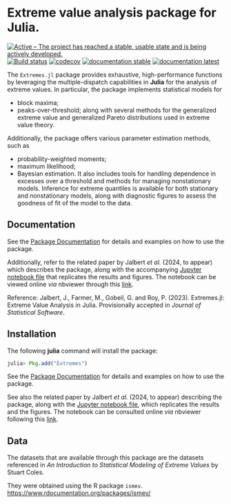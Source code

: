 # Extreme value analysis package for Julia.


[![Active – The project has reached a stable, usable state and is being actively developed.](https://www.repostatus.org/badges/latest/active.svg)](https://www.repostatus.org/#active)
[![Build status](https://github.com/jojal5/Extremes.jl/workflows/CI/badge.svg)](https://github.com/jojal5/Extremes.jl/actions)
[![codecov](https://codecov.io/gh/jojal5/Extremes.jl/branch/master/graph/badge.svg?token=7UGVMF0ENE)](https://codecov.io/gh/jojal5/Extremes.jl)
[![documentation stable](https://img.shields.io/badge/docs-stable-blue.svg)](https://jojal5.github.io/Extremes.jl/stable/)
[![documentation latest](https://img.shields.io/badge/docs-latest-blue.svg)](https://jojal5.github.io/Extremes.jl/dev/)


The `Extremes.jl` package provides exhaustive, high-performance functions by leveraging the multiple-dispatch capabilities in **Julia** for the analysis of extreme values. In particular, the package implements statistical models for
- block maxima;
- peaks-over-threshold;
along with several methods for the generalized extreme value and generalized Pareto distributions used in extreme value theory. 

Additionally, the package offers various parameter estimation methods, such as 
- probability-weighted moments;
- maximum likelihood;
- Bayesian estimation. 
It also includes tools for handling dependence in excesses over a threshold and methods for managing nonstationary models. Inference for extreme quantiles is available for both stationary and nonstationary models, along with diagnostic figures to assess the goodness of fit of the model to the data.

## Documentation

See the [Package Documentation](https://jojal5.github.io/Extremes.jl/dev/) for details and examples on how to use the package.

Additionally, refer to the related paper by Jalbert *et al.* (2024, to appear) which describes the package, along with the accompanying [Jupyter notebook file](docs/src/JOSS/JOSS.ipynb) that replicates the results and figures. The notebook can be viewed online *via* nbviewer through this [link](https://nbviewer.org/github/jojal5/Extremes.jl/blob/dev/docs/src/JOSS/JOSS.ipynb).

Reference: 
Jalbert, J., Farmer, M., Gobeil, G. and Roy, P. (2023). Extremes.jl: Extreme Value Analysis in Julia. Provisionally accepted in *Journal of Statistical Software*.

## Installation

The following **julia** command will install the package:

```julia
julia> Pkg.add("Extremes")
```

See the [Package Documentation](https://jojal5.github.io/Extremes.jl/dev/) for details and examples on how to use the package.

See also the related paper by Jalbert *et al.* (2024, to appear) describing the package, along with the [Jupyter notebook file](docs/src/JOSS/JOSS.ipynb), which replicates the results and the figures. The notebook can be consulted online *via* nbviewer following this [link](https://nbviewer.org/github/jojal5/Extremes.jl/blob/dev/docs/src/JOSS/JOSS.ipynb).


## Data
The datasets that are available through this package are the datasets referenced in *An Introduction to Statistical Modeling of Extreme Values* by Stuart Coles.

They were obtained using the R package `ismev`.  
https://www.rdocumentation.org/packages/ismev/  
